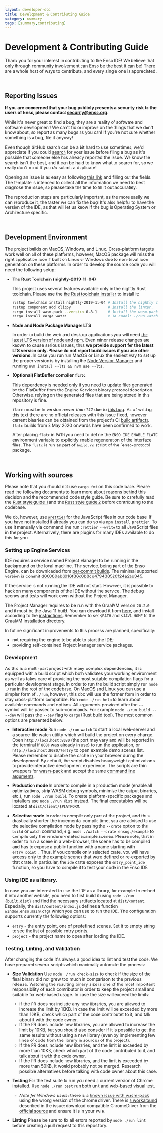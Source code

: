 ```yaml
---
layout: developer-doc
title: Development & Contributing Guide
category: summary
tags: [summary,contributing]
---
```


# Development & Contributing Guide
Thank you for your interest in contributing to the Enso IDE! We believe that
only through community involvement can Enso be the best it can be! There are
a whole host of ways to contribute, and every single one is appreciated.

<br/>

## Reporting Issues

**If you are concerned that your bug publicly presents a security risk to
the users of Enso, please contact 
[security@enso.org](mailto:security@enso.org).**

While it's never great to find a bug, they are a reality of software and
software development! We can't fix or improve on the things that we don't
know about, so report as many bugs as you can! If you're not sure whether
something is a bug, file it anyway!

Even though GitHub search can be a bit hard to use sometimes, we'd
appreciate if you could
[search](https://github.com/enso-org/enso/search?q=&type=Issues&utf8=%E2%9C%93)
for your issue before filing a bug as it's possible that someone else has
already reported the issue. We know the search isn't the best, and it can be
hard to know what to search for, so we really don't mind if you _do_ submit 
a duplicate!

Opening an issue is as easy as following 
[this link](https://github.com/enso-org/ide/issues/new?template=bug-report.md)
and filling out the fields. The template is intended to collect all the
information we need to best diagnose the issue, so please take the time to
fill it out accurately.

The reproduction steps are particularly important, as the more easily we can
reproduce it, the faster we can fix the bug! It's also helpful to have the
version of the IDE, as that will let us know if the bug is Operating System
or Architecture specific.

<br/>

## Development Environment
The project builds on MacOS, Windows, and Linux. Cross-platform targets work
well on all of these platforms, however, MacOS package will miss the right
application icon if built on Linux or Windows due to non-trival icon
generation on these platforms. In order to develop the source code you will
need the following setup:

- **The Rust Toolchain (nightly-2019-11-04)**

  This project uses several features available only in the nightly Rust
  toolchain.  Please use the
  [the Rust toolchain installer](https://rustup.rs) to install it:

  ```bash
  rustup toolchain install nightly-2019-11-04 # Install the nightly channel.
  rustup component add clippy                 # Install the linter.
  cargo install wasm-pack --version 0.8.1     # Install the wasm-pack toolkit.
  cargo install cargo-watch                   # To enable ./run watch utility
  ```

- **Node and Node Package Manager LTS**

  In order to build the web and desktop applications you will need
  [the latest LTS version of node and npm](https://nodejs.org/en/download). Even
  minor release changes are known to cause serious issues, thus **we provide
  support for the latest LTS version only. Please do not report build issues
  if you use other versions.** In case you run run MacOS or
  Linux the easiest way to set up the proper version is by installing the
  [Node Version Manager](https://github.com/nvm-sh/nvm) and running
  `nvm install --lts && nvm use --lts`.

- **(Optional) FlatBuffer compiler `flatc`**

  This dependency is needed only if you need to update files generated by
  the FlatBuffer from the Engine Services binary protocol description.
  Otherwise, relying on the generated files that are being stored in this
  repository is fine.

  `flatc` must be in version *newer than 1.12* due to 
  [this bug](https://github.com/google/flatbuffers/issues/5055). As of
  writing this text there are no official releases with this issue fixed,
  however current binaries can be obtained from the project's CI 
  [build artifacts](https://github.com/google/flatbuffers/actions?query=branch%3Amaster). 
  `flatc` builds from 8 May 2020 onwards have been confirmed to work.

  After placing `flatc` in `PATH` you need to define the
  `ENSO_IDE_ENABLE_FLATC` environment variable to explicitly enable
   regeneration of the interface files. The `flatc` is run as part of
  `build.rs` script of the `enso-protocol package.

<br/>

## Working with sources
Please note that you should not use `cargo fmt` on this code base.
Please read the following documents to learn more about reasons behind this
decision and the recommended code style guide. Be sure to carefully read the
[Rust style guide 1](./contributing/style-guide.md)
and the [Rust style guide 2](https://dev.enso.org/docs/style-guide/rust.html)
before contributing to the codebase.

We do, however, use [`prettier`](https://prettier.io/) for the JavaScript files in our code base. 
If you have not installed it already you can do so via `npm install prettier`. To use it manually 
via command line run `prettier --write` to all JavaScript files in the project. Alternatively, 
there are plugins for many IDEs available to do this for you.

### Setting up Engine Services
IDE requires a service named Project Manager to be running in the background
on the local machine. The service, being part of the Enso Engine, can be
downloaded from [per-commit builds](https://github.com/enso-org/enso/actions?query=workflow%3A"Engine+CI"+branch%3Amain).
The minimal supported version is commit 
[d80089ab6916f86d0b8ce479438520f24a2ae345](https://github.com/enso-org/enso/actions/runs/399967504).

If the service is not running,the IDE will not start. However, it is possible 
to hack on many components of the IDE without the service. The debug scenes 
and tests will work even without the Project Manager.

The Project Manager requires to be run with the GraalVM version `20.2.0` and it 
must be the Java 11 build. You can download it from [here](https://github.com/graalvm/graalvm-ce-builds/releases/tag/vm-20.2.0),
and install according to the [instructions](https://www.graalvm.org/docs/getting-started-with-graalvm/#install-graalvm).
Remember to set `$PATH` and `$JAVA_HOME` to the GraalVM installation directory.

In future significant improvements to this process are planned, specifically:
* not requiring the engine to be able to start the IDE;
* providing self-contained Project Manager service packages.

### Development
As this is a multi-part project with many complex dependencies, it is
equipped with a build script which both validates your working environment as
well as takes care of providing the most suitable compilation flags for a
particular development stage. In order to run the build script simply run
`node ./run` in the root of the codebase. On MacOS and Linux you can use a
simpler form of `./run`, however, this doc will use the former form in order
to stay cross-platform compatible. Run `node ./run help` to learn about
available commands and options. All arguments provided after the `--` symbol
will be passed to sub-commands. For example `node ./run build -- --dev` will 
pass the `--dev` flag to `cargo` (Rust build tool). The most common options
are presented below:

- **Interactive mode**
  Run `node ./run watch` to start a local web-server and a source-file watch
  utility which will build the project on every change. Open 
  `http://localhost:8080` (the port may vary and will be reported in the
  terminal if `8080` was already in use) to run the application, or
  `http://localhost:8080/?entry` to open example demo scenes list. Please 
  remember to disable the cache in your browser during the development! By 
  default, the script disables heavyweight optimizations to provide interactive
  development experience. The scripts are thin wrappers for
  [wasm-pack](https://github.com/rustwasm/wasm-pack) and accept the same
  [command line arguments](https://rustwasm.github.io/wasm-pack/book/commands/build.html).

- **Production mode**
  In order to compile in a production mode (enable all optimizations, strip
  WASM debug symbols, minimize the output binaries, etc.), run 
  `node ./run build`. To create platform-specific packages and installers use
  `node ./run dist` instead. The final executables will be located at
  `dist/client/$PLATFORM`. 
  
- **Selective mode**
  In order to compile only part of the project, and thus drastically shorten 
  the incremental compile time, you are advised to use the selective 
  compilation mode by passing the `--crate` option to the `build` or `watch`
  command, e.g. `node ./watch --crate ensogl/example` to compile only the 
  renderer-related example scenes. Please note, that in order to run a scene
  in a web-browser, the scene has to be compiled and has to expose a public
  function with a name starting with `entry_point_`. Thus, if you compile 
  only selected crate, you will have access only to the example scenes that
  were defined or re-exported by that crate. In particular, the `ide` crate
  exposes the `entry_point_ide` function, so you have to compile it to test
  your code in the Enso IDE.
  
  
### Using IDE as a library.
In case you are interested to use the IDE as a library, for example to embed it 
into another website, you need to first build it using `node ./run {built,dist}`
and find the necessary artifacts located at `dist/content`. Especially, the 
`dist/content/index.js` defines a function `window.enso.main(cfg)` which you can
use to run the IDE. The configuration supports currently the following options:
- `entry` - the entry point, one of predefined scenes. Set it to empty string to
  see the list of possible entry points.
- `project` - the project name to open after loading the IDE.


### Testing, Linting, and Validation
After changing the code it's always a good idea to lint and test the code. We 
have prepared several scripts which maximally automate the process:

- **Size Validation**
  Use `node ./run check-size` to check if the size of the final binary did
  not grew too much in comparison to the previous release. Watching the
  resulting binary size is one of the most important responsibility of each
  contributor in order to keep the project small and suitable for web-based
  usage. In case the size will exceed the limits:
  - If the PR does not include any new libraries, you are allowed to increase 
    the limit by 10KB. In case the limit will be exceeded by more than 10KB,
    check which part of the code contributet to it, and talk about it with the 
    code owner.
  - If the PR does include new libraries, you are allowed to increase the
    limit by 10KB, but you should also consider if it is possible to get the
    same results without using a new library (even by implementing few lines 
    of code from the library in sources of the project).
  - If the PR does include new libraries, and the limit is exceeded by more
    than 10KB, check which part of the code contributed to it, and talk about 
    it with the code owner.
  - If the PR does include new libraries, and the limit is exceeded by more 
    than 50KB, it would probably not be merged. Research possible alternatives
    before talking with code owner about this case.

- **Testing**
  For the test suite to run you need a current version of Chrome installed.
  Use `node ./run test` run both unit and web-based visual test.

  - *Note for Windows users*:
    there is a [known issue with wasm-pack](https://github.com/rustwasm/wasm-pack/issues/611) 
    using the wrong version of the chrome driver. There is
    [a workaround](https://github.com/rustwasm/wasm-pack/issues/611#issuecomment-522093207) 
    described in the issue: download compatible ChromeDriver from the
    [official source](https://chromedriver.chromium.org/downloads) and ensure it 
    is in your `PATH`.

- **Linting**
  Please be sure to fix all errors reported by `node ./run lint` before
  creating a pull request to this repository.
